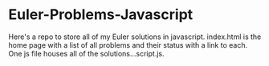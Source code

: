 # Euler-Problems-Javascript
Here's a repo to store all of my Euler solutions in javascript. index.html is the home page with a list of all problems and their status with a link to each. One js file houses all of the solutions...script.js.
